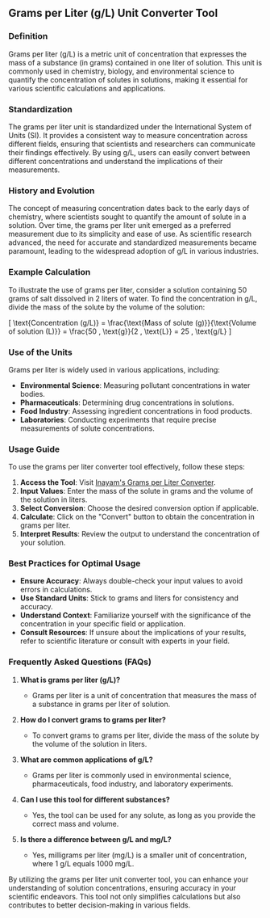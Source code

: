 ## Grams per Liter (g/L) Unit Converter Tool

### Definition
Grams per liter (g/L) is a metric unit of concentration that expresses the mass of a substance (in grams) contained in one liter of solution. This unit is commonly used in chemistry, biology, and environmental science to quantify the concentration of solutes in solutions, making it essential for various scientific calculations and applications.

### Standardization
The grams per liter unit is standardized under the International System of Units (SI). It provides a consistent way to measure concentration across different fields, ensuring that scientists and researchers can communicate their findings effectively. By using g/L, users can easily convert between different concentrations and understand the implications of their measurements.

### History and Evolution
The concept of measuring concentration dates back to the early days of chemistry, where scientists sought to quantify the amount of solute in a solution. Over time, the grams per liter unit emerged as a preferred measurement due to its simplicity and ease of use. As scientific research advanced, the need for accurate and standardized measurements became paramount, leading to the widespread adoption of g/L in various industries.

### Example Calculation
To illustrate the use of grams per liter, consider a solution containing 50 grams of salt dissolved in 2 liters of water. To find the concentration in g/L, divide the mass of the solute by the volume of the solution:

\[ 
\text{Concentration (g/L)} = \frac{\text{Mass of solute (g)}}{\text{Volume of solution (L)}} = \frac{50 \, \text{g}}{2 \, \text{L}} = 25 \, \text{g/L} 
\]

### Use of the Units
Grams per liter is widely used in various applications, including:
- **Environmental Science**: Measuring pollutant concentrations in water bodies.
- **Pharmaceuticals**: Determining drug concentrations in solutions.
- **Food Industry**: Assessing ingredient concentrations in food products.
- **Laboratories**: Conducting experiments that require precise measurements of solute concentrations.

### Usage Guide
To use the grams per liter converter tool effectively, follow these steps:
1. **Access the Tool**: Visit [Inayam's Grams per Liter Converter](https://www.inayam.co/unit-converter/fuel_efficiency_volume).
2. **Input Values**: Enter the mass of the solute in grams and the volume of the solution in liters.
3. **Select Conversion**: Choose the desired conversion option if applicable.
4. **Calculate**: Click on the "Convert" button to obtain the concentration in grams per liter.
5. **Interpret Results**: Review the output to understand the concentration of your solution.

### Best Practices for Optimal Usage
- **Ensure Accuracy**: Always double-check your input values to avoid errors in calculations.
- **Use Standard Units**: Stick to grams and liters for consistency and accuracy.
- **Understand Context**: Familiarize yourself with the significance of the concentration in your specific field or application.
- **Consult Resources**: If unsure about the implications of your results, refer to scientific literature or consult with experts in your field.

### Frequently Asked Questions (FAQs)

1. **What is grams per liter (g/L)?**
   - Grams per liter is a unit of concentration that measures the mass of a substance in grams per liter of solution.

2. **How do I convert grams to grams per liter?**
   - To convert grams to grams per liter, divide the mass of the solute by the volume of the solution in liters.

3. **What are common applications of g/L?**
   - Grams per liter is commonly used in environmental science, pharmaceuticals, food industry, and laboratory experiments.

4. **Can I use this tool for different substances?**
   - Yes, the tool can be used for any solute, as long as you provide the correct mass and volume.

5. **Is there a difference between g/L and mg/L?**
   - Yes, milligrams per liter (mg/L) is a smaller unit of concentration, where 1 g/L equals 1000 mg/L. 

By utilizing the grams per liter unit converter tool, you can enhance your understanding of solution concentrations, ensuring accuracy in your scientific endeavors. This tool not only simplifies calculations but also contributes to better decision-making in various fields.